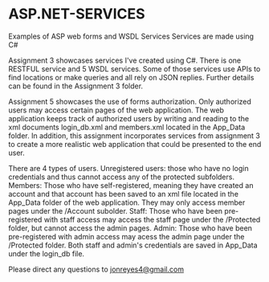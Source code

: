 # ASP.NET-SERVICES
Examples of ASP web forms and WSDL Services
Services are made using C#

Assignment 3 showcases services I've created using C#. There is one RESTFUL service and 5 WSDL services. Some of those services use APIs to find locations or make queries and all rely on JSON replies. Further details can be found in the Assignment 3 folder.

Assignment 5 showcases the use of forms authorization. Only authorized users may access certain pages of the web application. The web application keeps track of authorized users by writing and reading to the xml documents login_db.xml and members.xml located in the App_Data folder. In addition, this assignment incorporates services from assignment 3 to create a more realistic web application that could be presented to the end user.

There are 4 types of users. 
  Unregistered users: those who have no login credentials and thus cannot access any of the protected subfolders. 
  Members: Those who have self-registered, meaning they have created an account and that account has been saved to an xml file located in
  the App_Data folder of the web application. They may only access member pages under the /Account subolder.
  Staff: Those who have been pre-registered with staff access may access the staff page under the /Protected folder, but cannot access the 
  admin pages.
  Admin: Those who have been pre-registered with admin access may acess the admin page under the /Protected folder. Both staff and admin's 
  credentials are saved in App_Data under the login_db file.
  
  Please direct any questions to jonreyes4@gmail.com
